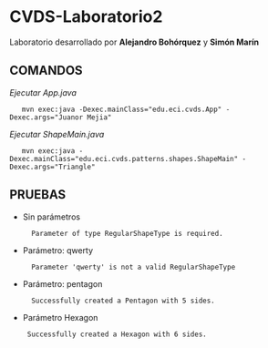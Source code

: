 # CVDS-Laboratorio2
Laboratorio desarrollado por **Alejandro Bohórquez** y **Simón Marín**
## COMANDOS

*Ejecutar App.java*

       mvn exec:java -Dexec.mainClass="edu.eci.cvds.App" -Dexec.args="Juanor Mejia"
 
*Ejecutar ShapeMain.java*

       mvn exec:java -Dexec.mainClass="edu.eci.cvds.patterns.shapes.ShapeMain" -Dexec.args="Triangle"
       
       
## PRUEBAS

* Sin parámetros

        Parameter of type RegularShapeType is required.
        
* Parámetro: qwerty

        Parameter 'qwerty' is not a valid RegularShapeType
       
* Parámetro: pentagon

        Successfully created a Pentagon with 5 sides.
        
* Parámetro Hexagon

       Successfully created a Hexagon with 6 sides.
        
